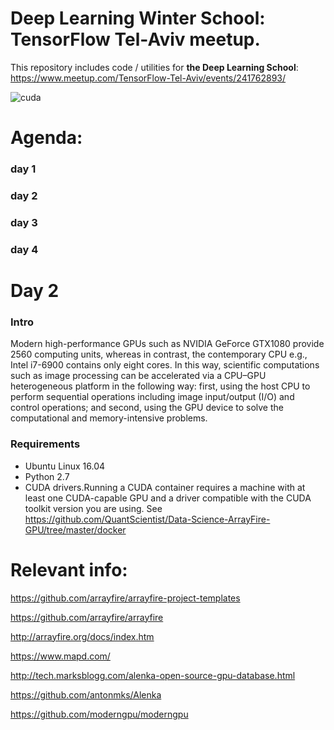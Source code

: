 
# Deep Learning Winter School: TensorFlow Tel-Aviv meetup. 

This repository includes code / utilities for **the Deep Learning School**:
https://www.meetup.com/TensorFlow-Tel-Aviv/events/241762893/


![cuda](https://github.com/QuantScientist/Data-Science-ArrayFire-GPU/blob/master/docker/cuda-test1.png)

# Agenda:

### day 1
### day 2
### day 3
### day 4

# Day 2 
### Intro
Modern high-performance GPUs such as NVIDIA GeForce GTX1080 provide 2560 computing
units, whereas in contrast, the contemporary CPU e.g., Intel i7-6900 contains only eight cores.
In this way, scientific computations such as image processing can be accelerated via a CPU–GPU heterogeneous
platform in the following way: first, using the host CPU to perform sequential operations including
image input/output (I/O) and control operations; and second, using the GPU device to solve the
computational and memory-intensive problems.

### Requirements
- Ubuntu Linux 16.04
- Python 2.7 
- CUDA drivers.Running a CUDA container requires a machine with at least one CUDA-capable GPU and a driver compatible with the CUDA toolkit version you are using.
See https://github.com/QuantScientist/Data-Science-ArrayFire-GPU/tree/master/docker


# Relevant info:

https://github.com/arrayfire/arrayfire-project-templates

https://github.com/arrayfire/arrayfire

http://arrayfire.org/docs/index.htm

https://www.mapd.com/

http://tech.marksblogg.com/alenka-open-source-gpu-database.html

https://github.com/antonmks/Alenka

https://github.com/moderngpu/moderngpu

